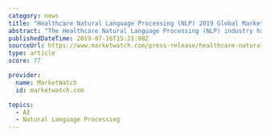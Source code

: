 ```yaml
---
category: news
title: "Healthcare Natural Language Processing (NLP) 2019 Global Market - Opportunities, Challenges, Strategies & Forecasts 2023"
abstract: "The Healthcare Natural Language Processing (NLP) industry has additionally endured a specific effect, yet kept up a generally idealistic development, the previous four years, Healthcare Natural Language Processing (NLP) showcase size to keep up the normal ..."
publishedDateTime: 2019-07-16T15:21:00Z
sourceUrl: https://www.marketwatch.com/press-release/healthcare-natural-language-processing-nlp-2019-global-market---opportunities-challenges-strategies-forecasts-2023-2019-07-16
type: article
score: 77

provider:
  name: MarketWatch
  id: marketwatch.com

topics:
  - AI
  - Natural Language Processing
---
```

